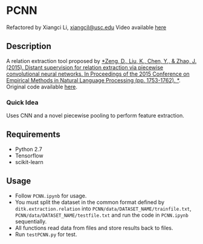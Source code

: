 # PCNN

Refactored by Xiangci Li, xiangcil@usc.edu
Video available [here](https://youtu.be/3J3xF-tM6uY)

## Description
A relation extraction tool proposed by [*Zeng, D., Liu, K., Chen, Y., & Zhao, J. (2015). Distant supervision for relation extraction via piecewise convolutional neural networks. In Proceedings of the 2015 Conference on Empirical Methods in Natural Language Processing (pp. 1753-1762).
*](http://www.emnlp2015.org/proceedings/EMNLP/pdf/EMNLP203.pdf). Original code available [here](https://github.com/thunlp/OpenNRE).

### Quick Idea
Uses CNN and a novel piecewise pooling to perform feature extraction.

## Requirements
* Python 2.7
* Tensorflow
* scikit-learn

## Usage
* Follow `PCNN.ipynb` for usage.
* You must split the dataset in the common format defined by `ditk.extraction.relation` into `PCNN/data/DATASET_NAME/trainfile.txt`, `PCNN/data/DATASET_NAME/testfile.txt` and run the code in `PCNN.ipynb` sequentially.
* All functions read data from files and store results back to files.
* Run `testPCNN.py` for test.